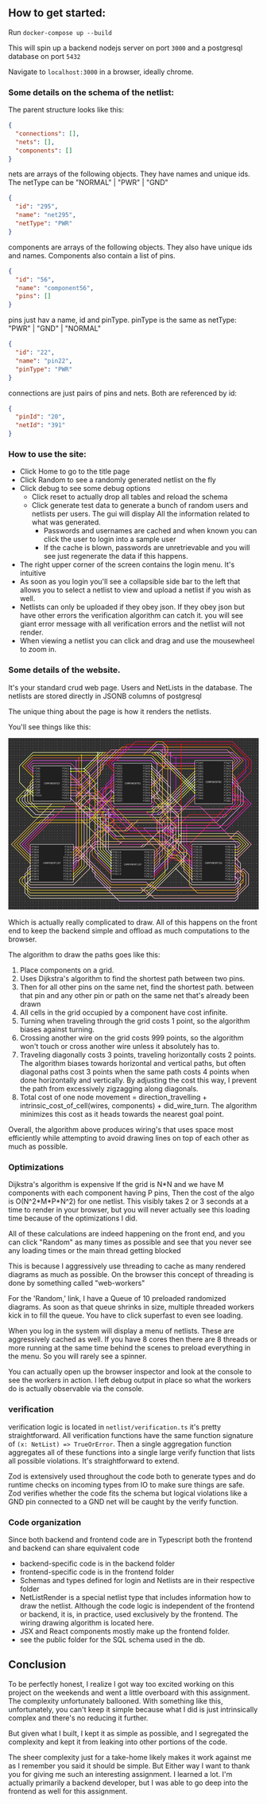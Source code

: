 ## How to get started:

Run `docker-compose up --build`

This will spin up a backend nodejs server on port `3000`
and a postgresql database on port `5432`

Navigate to `localhost:3000` in a browser, ideally chrome.

### Some details on the schema of the netlist:

The parent structure looks like this:

```json
{
  "connections": [],
  "nets": [],
  "components": []
}
```

nets are arrays of the following objects.
They have names and unique ids.
The netType can be "NORMAL" | "PWR" | "GND"

```json
{
  "id": "295",
  "name": "net295",
  "netType": "PWR"
}
```

components are arrays of the following objects.
They also have unique ids and names. Components also
contain a list of pins.

```json
{
  "id": "56",
  "name": "component56",
  "pins": []
}
```

pins just hav a name, id and pinType.
pinType is the same as netType: "PWR" | "GND" | "NORMAL"

```json
{
  "id": "22",
  "name": "pin22",
  "pinType": "PWR"
}
```

connections are just pairs of pins and nets. Both are referenced
by id:

```json
{
  "pinId": "20",
  "netId": "391"
}
```

### How to use the site:

- Click Home to go to the title page
- Click Random to see a randomly generated netlist on the fly
- Click debug to see some debug options
    - Click reset to actually drop all tables and reload the schema
    - Click generate test data to generate a bunch of random users and netlists per users. The gui will display
      All the information related to what was generated.
        - Passwords and usernames are cached and when known you can click the user to login into a sample user
        - If the cache is blown, passwords are unretrievable and you will see <UNKNOWN> just regenerate the data if this
          happens.
- The right upper corner of the screen contains the login menu. It's intuitive
- As soon as you login you'll see a collapsible side bar to the left that allows you
  to select a netlist to view and upload a netlist if you wish as well.
- Netlists can only be uploaded if they obey json. If they obey json but have other errors
  the verification algorithm can catch it. you will see giant error message with all verification errors and the netlist
  will
  not render.
- When viewing a netlist you can click and drag and use the mousewheel to zoom in.

### Some details of the website.

It's your standard crud web page. Users and NetLists in the database.
The netlists are stored directly in JSONB columns of postgresql

The unique thing about the page is how it renders the netlists.

You'll see things like this:

![img.png](img.png)

Which is actually really complicated to draw. All of this happens
on the front end to keep the backend simple and offload as much
computations to the browser.

The algorithm to draw the paths goes like this:

1. Place components on a grid.
2. Uses Dijkstra's algorithm to find the shortest path between
   two pins.
3. Then for all other pins on the same net, find the shortest path.
   between that pin and any other pin or path on the same net that's already been drawn
4. All cells in the grid occupied by a component have cost infinite.
5. Turning when traveling through the grid costs 1 point, so the algorithm
   biases against turning.
6. Crossing another wire on the grid costs 999 points, so the algorithm won't
   touch or cross another wire unless it absolutely has to.
7. Traveling diagonally costs 3 points, traveling horizontally costs 2 points. The algorithm biases towards
   horizontal and vertical paths, but often diagonal paths cost 3 points when the same path costs 4 points when done
   horizontally and vertically. By adjusting the cost this way, I prevent the path from excessively zigzagging along
   diagonals.
8. Total cost of one node movement = direction_travelling + intrinsic_cost_of_cell(wires, components) + did_wire_turn.
   The algorithm
   minimizes this cost as it heads towards the nearest goal point.

Overall, the algorithm above produces wiring's that uses space most efficiently while attempting
to avoid drawing lines on top of each other as much as possible.

### Optimizations

Dijkstra's algorithm is expensive If the grid is N\*N and we have M components with each component having P pins,
Then the cost of the algo is O(N^2\*M\*P\*N^2) for one netlist. This visibly takes 2 or 3 seconds at a time to render
in your browser, but you will never actually see this loading time because of the optimizations I did.

All of these calculations are indeed happening on the front end, and you can click "Random"
as many times as possible and see that you never see any loading times or the main thread getting blocked

This is because I aggressively use threading to cache as many rendered diagrams as much as possible. On the browser
this concept of threading is done by something called "web-workers"

For the 'Random,' link, I have a Queue of 10 preloaded randomized diagrams. As soon as that queue shrinks in size,
multiple threaded
workers kick in to fill the queue. You have to click superfast to even see loading.

When you log in the system will display a menu of netlists. These are aggressively cached as well. If you have 8 cores
then there are 8 threads or more running at the same time behind the scenes to preload everything in the menu. So
you will rarely see a spinner.

You can actually open up the browser inspector and look at the console to see the workers in action.
I left debug output in place so what the workers do is actually observable via the console.

### verification

verification logic is located in `netlist/verification.ts`
it's pretty straightforward. All verification functions have the same function
signature of `(x: NetList) => TrueOrError`. Then a single aggregation function
aggregates all of these functions into a single large verify function that lists all
possible violations. It's straightforward to extend.

Zod is extensively used throughout the code both to generate types and do runtime checks on incoming types
from IO to make sure things are safe. Zod verifies whether the code fits the schema but logical violations
like a GND pin connected to a GND net will be caught by the verify function.

### Code organization

Since both backend and frontend code are in Typescript both the frontend and backend can share equivalent code

- backend-specific code is in the backend folder
- frontend-specific code is in the frontend folder
- Schemas and types defined for login and Netlists are in their respective folder
- NetListRender is a special netlist type that includes information how to draw the netlist.
  Although the code logic is independent of the frontend or backend, it is, in practice, used exclusively by the
  frontend. The wiring drawing algorithm is located here.
- JSX and React components mostly make up the frontend folder.
- see the public folder for the SQL schema used in the db.

## Conclusion

To be perfectly honest, I realize I got way too excited working on this project on the weekends and went a little
overboard with this assignment.
The complexity unfortunately ballooned. With something like this, unfortunately, you can't keep it simple because what
I did is just intrinsically complex and there's no reducing it further.

But given what I built, I kept it as simple as possible, and I segregated the complexity and kept it from leaking into
other portions of the code.

The sheer complexity just for a take-home likely makes it work against me as I remember you said it should be simple.
But Either way
I want to thank you for giving me such an interesting assignment. I learned a lot. I'm actually primarily
a backend developer, but I was able to go deep into the frontend as well for this assignment. 



